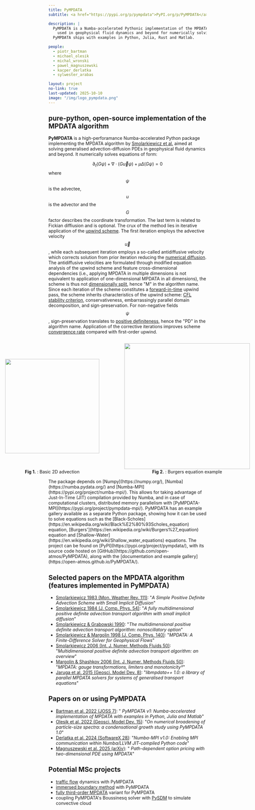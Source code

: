 ```yaml
---
title: PyMPDATA
subtitle: <a href="https://pypi.org/p/pympdata">PyPI.org/p/PyMPDATA</a>

description: |
  PyMPDATA is a Numba-accelerated Pythonic implementation of the MPDATA algorithm of Smolarkiewicz et al. 
    used in geophysical fluid dynamics and beyond for numerically solving generalised convection-diffusion PDEs.
  PyMPDATA ships with examples in Python, Julia, Rust and Matlab.

people:
  - piotr_bartman
  - michael_olesik
  - michal_wronski
  - pawel_magnuszewski
  - kacper_derlatka
  - sylwester_arabas

layout: project
no-link: true
last-updated: 2025-10-10
image: "/img/logo_pympdata.png"
---
```

<script type="text/javascript" async
     src="https://cdn.jsdelivr.net/npm/mathjax@3/es5/tex-mml-chtml.js">
</script>
## pure-python, open-source implementation of the MPDATA algorithm
<b>PyMPDATA</b> is a high-perforamance Numba-accelerated Python package implementing the <it>MPDATA</it> algorithm by [Smolarkiewicz et al.](#papers-on-the-mpdata-algorithm) 
  aimed at solving generalised advection-diffusion PDEs in geophysical fluid dynamics and beyond.
It numerically solves equations of form: <br> <center>
  $$
  \partial_t (G\psi) + \nabla \cdot (G\vec{u}\psi) + \mu \Delta (G\psi) = 0
  $$ </center>
  where $$\psi$$ is the advectee, $$u$$ is the advector and the $$G$$ factor describes the coordinate transformation. 
The last term is related to Fickian diffiusion and is optional. 
The crux of the method lies in iterative application of the [upwind scheme](https://en.wikipedia.org/wiki/Upwind_scheme). 
The first iteration employs the advective velocity $$\vec{u}$$, while each subsequent iteration employs a so-called antidiffusive velocity which 
  corrects solution from prior iteration reducing the [numerical diffusion](https://en.wikipedia.org/wiki/Numerical_diffusion). 
The antidiffusive velocities are formulated through modified equation analysis of the upwind scheme and feature cross-dimensional dependencies 
  (i.e., applying MPDATA in multiple dimensions is not equivalent to application of one-dimensional MPDATA in all dimensions), 
  the scheme is thus not [dimensionally split](https://en.wikipedia.org/wiki/Strang_splitting), hence "M" in the algorithm name. 
Since each iteration of the scheme constitutes a [forward-in-time](https://en.wikipedia.org/wiki/Explicit_and_implicit_methods) upwind pass, the scheme inherits characteristics of the upwind scheme: 
  [CFL stability criterion](https://en.wikipedia.org/wiki/Courant%E2%80%93Friedrichs%E2%80%93Lewy_condition), conservativeness, embarrassingly parallel domain decomposition, and sign-preservation. 
For non-negative fields $$\psi$$, sign-preservation translates to [positive definiteness](https://en.wikipedia.org/wiki/Positive-definite_function), hence the "PD" in the algorithm name. 
Application of the corrective iterations improves scheme [convergence rate](https://en.wikipedia.org/wiki/Rate_of_convergence) compared with first-order upwind. 
<center>
<div style="display:flex; align-items:center; justify-content: center;">
<figure>
    <p style="margin-bottom:50px"> </p>
    <img height="300px" src="https://github.com/open-atmos/PyMPDATA/releases/download/tip/n_iters.3_rank_0_size_1_c_field_.0.5.0.25._mpi_dim_0_n_threads_3-CartesianScenario-anim.gif">
	<p style="margin-bottom:50px"> </p>
	<figcaption><b>Fig 1.</b> : Basic 2D advection</figcaption>
</figure>
<figure>
    <img height="400px" src="https://github.com/open-atmos/PyMPDATA/releases/download/tip/boussinesq_2d_anim.gif">
	<figcaption><b>Fig 2.</b> : Burgers equation example</figcaption>
</figure>
</div>
</center>
The package depends on [Numpy](https://numpy.org/), [Numba](https://numba.pydata.org/) and [Numba-MPI](https://pypi.org/project/numba-mpi/). 
This allows for taking advantage of Just-In-Time (JIT) compilation provided by Numba, and in case of computational clusters, distributed memory parallelism 
  with [PyMPDATA-MPI](https://pypi.org/project/pympdata-mpi/). 
PyMPDATA has an example gallery available as a separate Python package, showing how it can be used to solve equations such as 
  the [Black-Scholes](https://en.wikipedia.org/wiki/Black%E2%80%93Scholes_equation) equation, 
  [Burgers'](https://en.wikipedia.org/wiki/Burgers%27_equation) equation and 
  [Shallow-Water](https://en.wikipedia.org/wiki/Shallow_water_equations) equations. 
The project can be found on [PyPI](https://pypi.org/project/pympdata/), with its source code hosted on [GitHub](https://github.com/open-atmos/PyMPDATA), 
  along with the [documentation and example gallery](https://open-atmos.github.io/PyMPDATA/). 

## Selected papers on the MPDATA algorithm (features implemented in PyMPDATA)
 - [Smolarkiewicz 1983 (Mon. Weather Rev. 111)](https://doi.org/10.1175/1520-0493(1983)111%3C0479:ASPDAS%3E2.0.CO;2): "<em>A Simple Positive Definite Advection Scheme with Small Implicit Diffusion</em>" 
 - [Smolarkiewicz 1984 (J. Comp. Phys. 54)](https://doi.org/10.1016/0021-9991(84)90121-9): "<em>A fully multidimensional positive definite advection transport algorithm with small implicit diffusion</em>"
 - [Smolarkiewicz & Grabowski 1990](https://doi.org/10.1016/0021-9991(90)90105-A): "<em>The multidimensional positive definite advection transport algorithm: nonoscillatory option</em>"
 - [Smolarkiewicz & Margolin 1998 (J. Comp. Phys. 140)](https://doi.org/10.1006/jcph.1998.5901): "<em>MPDATA: A Finite-Difference Solver for Geophysical Flows</em>"
 - [Smolarkiewicz 2006 (Int. J. Numer. Methods Fluids 50)](https://doi.org/10.1002/fld.1071): "<em>Multidimensional positive definite advection transport algorithm: an overview</em>"
 - [Margolin & Shashkov 2006 (Int. J. Numer. Methods Fluids 50)](https://doi.org/10.1002/fld.1070): "<em>MPDATA: gauge transformations, limiters and monotonicity†</em>"
 - [Jaruga et al. 2015 (Geosci. Model Dev. 8)](https://doi.org/10.5194/gmd-8-1005-2015): "<em>libmpdata++ 1.0: a library of parallel MPDATA solvers for systems of generalised transport equations</em>"

## Papers on or using PyMPDATA
 - [Bartman et al. 2022 (JOSS 7)](https://doi.org/10.21105/joss.03896): "<em> PyMPDATA v1: Numba-accelerated implementation of MPDATA with examples in Python, Julia and Matlab</em>"
 - [Olesik et al. 2022 (Geosci. Model Dev. 15)](https://doi.org/10.5194/gmd-15-3879-20220): "<em>On numerical broadening of particle-size spectra: a condensational growth study using PyMPDATA 1.0</em>"
 - [Derlatka et al. 2024 (SoftwareX 28)](https://doi.org/10.1016/j.softx.2024.101897): "<em>Numba-MPI v1.0: Enabling MPI communication within Numba/LLVM JIT-compiled Python code</em>"
 - [Magnuszewski et al. 2025 (arXiv)](https://doi.org/10.48550/arXiv.2505.24435): "<em> Path-dependent option pricing with two-dimensional PDE using MPDATA</em>"

## Potential MSc projects
 - [traffic flow](https://en.wikipedia.org/wiki/Macroscopic_traffic_flow_model) dynamics with PyMPDATA
 - [immersed boundary method](https://en.wikipedia.org/wiki/Immersed_boundary_method) with PyMPDATA
 - [fully third-order MPDATA](https://doi.org/10.1016/j.jcp.2018.01.005) variant for PyMPDATA
 - coupling PyMPDATA's Boussinesq solver with [PySDM](https://open-atmos-krk.github.io/projects/pysdm.html) to simulate convective cloud
